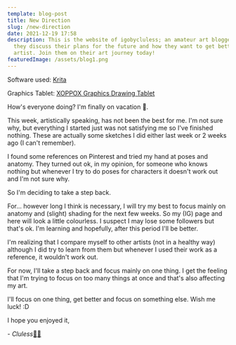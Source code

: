 ```yaml
---
template: blog-post
title: New Direction
slug: /new-direction
date: 2021-12-19 17:58
description: This is the website of igobycluless; an amateur art blogger. Here
  they discuss their plans for the future and how they want to get better as an
  artist. Join them on their art journey today!
featuredImage: /assets/blog1.png
---
```

Software used: [Krita](https://krita.org/en/)

Graphics Tablet: [XOPPOX Graphics Drawing Tablet](https://www.amazon.com/XOPPOX-Graphics-Battery-Free-Compatible-Painting/dp/B08TC1N6JS)

How's everyone doing? I'm finally on vacation 🥳. 

This week, artistically speaking, has not been the best for me. I'm not sure why, but everything I started just was not satisfying me so I've finished nothing. These are actually some sketches I did either last week or 2 weeks ago (I can't remember). 

I found some references on Pinterest and tried my hand at poses and anatomy. They turned out ok, in my opinion, for someone who knows nothing but whenever I try to do poses for characters it doesn't work out and I'm not sure why. 

So I'm deciding to take a step back.

For... however long I think is necessary, I will try my best to focus mainly on anatomy and (slight) shading for the next few weeks. So my (IG) page and here will look a little colourless. I suspect I may lose some followers but that's ok. I'm learning and hopefully, after this period I'll be better. 

I'm realizing that I compare myself to other artists (not in a healthy way) although I did try to learn from them but whenever I used their work as a reference, it wouldn't work out. 

For now, I'll take a step back and focus mainly on one thing. I get the feeling that I'm trying to focus on too many things at once and that's also affecting my art.

I'll focus on one thing, get better and focus on something else. Wish me luck! :D 

I hope you enjoyed it,

\- *Cluless*[✌🏽](https://emojipedia.org/victory-hand-medium-skin-tone/)